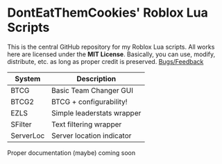 # DontEatThemCookies' Roblox Lua Scripts

This is the central GitHub repository for my Roblox Lua scripts.
All works here are licensed under the **MIT License**. Basically, you 
can use, modify, distribute, etc. as long as proper credit is preserved.
[Bugs/Feedback](https://github.com/DontEatThemCookies/RobloxLua/issues)

| System    | Description                |
|-----------|----------------------------|
| BTCG      | Basic Team Changer GUI     |
| BTCG2     | BTCG + configurability!    |
| EZLS      | Simple leaderstats wrapper |
| SFilter   | Text filtering wrapper     |
| ServerLoc | Server location indicator  |

Proper documentation (maybe) coming soon
